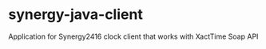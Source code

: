 synergy-java-client
===================

Application for Synergy2416 clock client that works with XactTime Soap API
